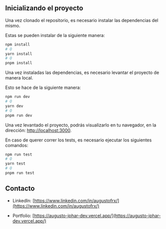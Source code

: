 
## Inicializando el proyecto

Una vez clonado el repositorio, es necesario instalar las dependencias del mismo.

Estas se pueden instalar de la siguiente manera:

```bash
npm install
# O
yarn install
# O
pnpm install
```

Una vez instaladas las dependencias, es necesario levantar el proyecto de manera local.

Esto se hace de la siguiente manera:

```bash
npm run dev
# O
yarn dev
# O
pnpm run dev
```


Una vez levantado el proyecto, podrás visualizarlo en tu navegador, en la dirección: [http://localhost:3000](http://localhost:3000).

En caso de querer correr los tests, es necesario ejecutar los siguientes comandos:


```bash
npm run test
# O
yarn test
# O
pnpm run test
```

## Contacto

- LinkedIn: [https://www.linkedin.com/in/augustofrx/](https://www.linkedin.com/in/augustofrx/)

- Portfolio: [https://augusto-iphar-dev.vercel.app/](https://augusto-iphar-dev.vercel.app/)

